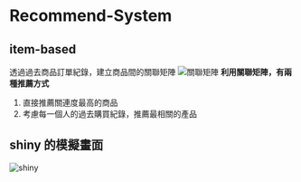 # Recommend-System
## item-based
透過過去商品訂單紀錄，建立商品間的關聯矩陣
![關聯矩陣](https://imgur.com/khPtpJY.jpg)
**利用關聯矩陣，有兩種推薦方式**
1. 直接推薦關連度最高的商品
2. 考慮每一個人的過去購買紀錄，推薦最相關的產品

## shiny 的模擬畫面

![shiny](https://imgur.com/nHj6QCG.jpg)
